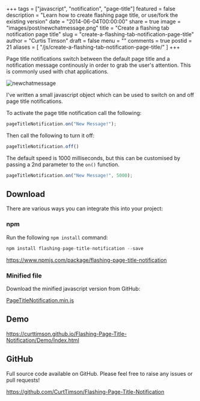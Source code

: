 +++
tags = ["javascript", "notification", "page-title"]
featured = false
description = "Learn how to create flashing page title, or use/fork the existing version"
date = "2014-06-04T00:00:00"
share = true
image = "images/post/newchatmessage.png"
title = "Create a flashing tab notification page title"
slug = "create-a-flashing-tab-notification-page-title"
author = "Curtis Timson"
draft = false
menu = ""
comments = true
postid = 21
aliases = [
    "/js/create-a-flashing-tab-notification-page-title/"
]
+++

Page title notifications switch between the default page title and a notification message continously in order to grab the user's attention. This is commonly used with chat applications.

<img src="../../../images/post/newchatmessage.gif" alt="newchatmessage" />

I've written a small javascript object which can be used to switch on and off page title notifications.

To activate the page title notification call the following:

```js
pageTitleNotification.on("New Message!");
```

Then call the following to turn it off:

```js
pageTitleNotification.off()
```

The default speed is 1000 milliseconds, but this can be customised by passing a 2nd parameter to the `on()` function.

```js
pageTitleNotification.on("New Message!", 5000);
```

## Download

There are various ways you can integrate this into your project:

### npm
Run the following `npm install` command:

```js
npm install flashing-page-title-notification --save
```

https://www.npmjs.com/package/flashing-page-title-notification

### Minified file

Download the minified javascript version from GitHub:

<a href="https://github.com/curttimson/Flashing-Page-Title-Notification/blob/master/dist/PageTitleNotification.min.js" target="_blank">PageTitleNotification.min.js</a>

## Demo

https://curttimson.github.io/Flashing-Page-Title-Notification/Demo/Index.html

## GitHub

Full source code available on GitHub. Please feel free to raise any issues or pull requests!

https://github.com/CurtTimson/Flashing-Page-Title-Notification
